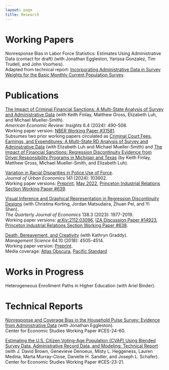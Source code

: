 ```yaml
---
layout: page
title: Research
---
```


# Working Papers
Nonresponse Bias in Labor Force Statistics: Estimates Using Administrative Data (contact for draft) (with Jonathan Eggleston, Yarissa Gonzalez, Tim Trudell, and John Voorheis).  
Adapted from technical report: [Incorporating Administrative Data in Survey Weights for the Basic Monthly Current Population Survey](https://www.census.gov/library/working-papers/2024/adrm/CES-WP-24-02.html).  

# Publications
[The Impact of Criminal Financial Sanctions: A Multi-State Analysis of Survey and Administrative Data](https://www.aeaweb.org/articles?id=10.1257/aeri.20230413) (with Keith Finlay, Matthew Gross, Elizabeth Luh, and Michael Mueller-Smith).  
*American Economic Review: Insights* 6.4 (2024): 490-508.  
Working paper version: [NBER Working Paper #31581](https://www.nber.org/papers/w31581).  
Subsumes two prior working papers circulated as [Criminal Court Fees, Earnings, and Expenditures: A Multi-State RD Analysis of Survey and Adminstrative Data](https://www.census.gov/library/working-papers/2023/adrm/CES-WP-23-06.html) (with Elizabeth Luh and Michael Mueller-Smith) and [The Impact of Financial Sanctions: Regression Discontinuity Evidence from Driver Responsibility Programs in Michigan and Texas](http://sites.lsa.umich.edu/mgms/wp-content/uploads/sites/283/2023/01/CJARS_FinSanc_DRF_20230119.pdf) (by Keith Finlay, Matthew Gross, Michael Mueller-Smith, and Elizabeth Luh).  

[Variation in Racial Disparities in Police Use of Force](https://www.sciencedirect.com/science/article/abs/pii/S0094119023000724).  
*Journal of Urban Economics* 141 (2024): 103602.  
Working paper versions: [Preprint](research/lieberman_police_force_preprint.pdf), [May 2022](research/lieberman_police_force.pdf), [Princeton Industrial Relations Section Working Paper #639](http://arks.princeton.edu/ark:/88435/dsp01h128nh61r).  

[Visual Inference and Graphical Representation in Regression Discontinuity Designs](https://academic.oup.com/qje/advance-article-abstract/doi/10.1093/qje/qjad011/7068116) (with Christina Korting, Jordan Matsudaira, Zhuan Pei, and Yi Shen).  
*The Quarterly Journal of Economics* 138.3 (2023): 1977-2019.  
Working paper versions: [arXiv:2112.03096](https://arxiv.org/abs/2112.03096), [IZA Discussion Paper #14923](https://docs.iza.org/dp14923.pdf), [Princeton Industrial Relations Section Working Paper #638](http://arks.princeton.edu/ark:/88435/dsp013j3335157).  
  
[Death, Bereavement, and Creativity](https://pubsonline.informs.org/doi/abs/10.1287/mnsc.2017.2850) (with Kathryn Graddy).  
*Management Science* 64.10 (2018): 4505-4514.  
Working paper version: [Preprint](research/graddy-lieberman-death-bereavement-creativity.pdf).  
Media coverage: [Atlas Obscura](https://www.atlasobscura.com/articles/study-art-misery-grief-depression-goya-picasso), [Pacific Standard](https://psmag.com/news/misery-may-inhibit-creativity)

# Works in Progress
Heterogeneous Enrollment Paths in Higher Education (with Ariel Binder).  

# Technical Reports
[Nonresponse and Coverage Bias in the Household Pulse Survey: Evidence from Administrative Data](https://www.census.gov/library/working-papers/2024/adrm/CES-WP-24-60.html) (with Jonathan Eggleston).  
Center for Economic Studies Working Paper #CES-24-60.  

[Estimating the U.S. Citizen Voting-Age Population (CVAP) Using Blended Survey Data, Administrative Record Data, and Modeling: Technical Report](https://www.census.gov/library/working-papers/2023/adrm/CES-WP-23-21.html) (with J. David Brown, Genevieve Denoeux, Misty L. Heggeness, Lauren Medina, Marta Murray-Close, Danielle H. Sandler, and Joseph L. Schafer).
Center for Economic Studies Working Paper #CES-23-21.  
